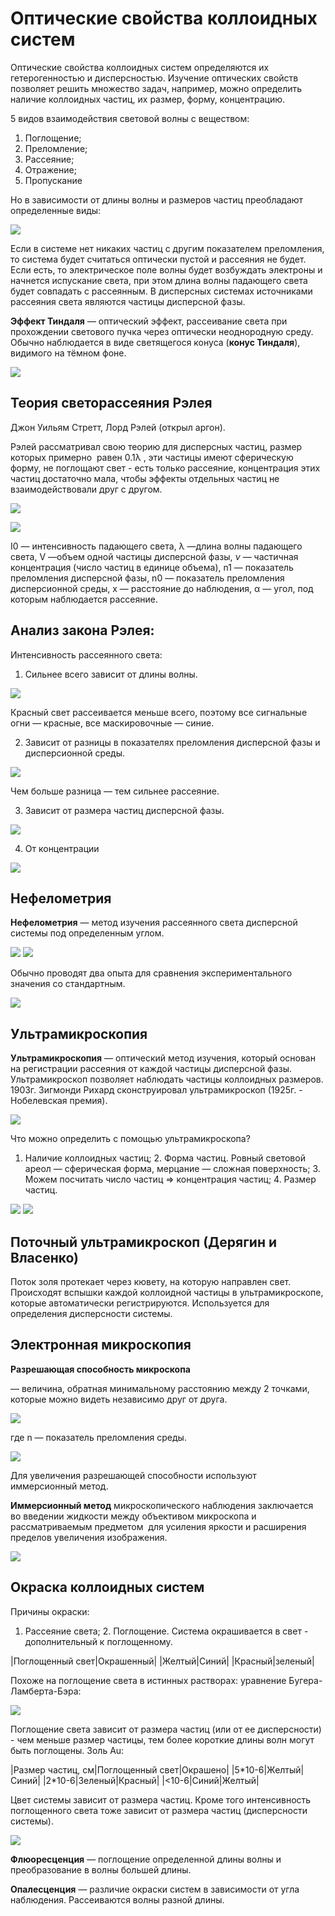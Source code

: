 # Оптические свойства коллоидных систем

Оптические свойства коллоидных систем определяются их гетерогенностью и дисперсностью. Изучение оптических свойств позволяет решить множество задач, например, можно определить наличие коллоидных частиц, их размер, форму, концентрацию.

5 видов взаимодействия световой волны с веществом:

1.  Поглощение;
2.  Преломление;
3.  Рассеяние;
4.  Отражение;
5.  Пропускание

Но в зависимости от длины волны и размеров частиц преобладают определенные виды:

![](../images/kolh/opticheskie-svojstva/optic_clip_image001.png)

Если в системе нет никаких частиц с другим показателем преломления, то система будет считаться оптически пустой и рассеяния не будет. Если есть, то электрическое поле волны будет возбуждать электроны и начнется испускание света, при этом длина волны падающего света будет совпадать с рассеянным. В дисперсных системах источниками рассеяния света являются частицы дисперсной фазы.

**Эффект Тиндаля** — оптический эффект, рассеивание света при прохождении светового пучка через оптически неоднородную среду. Обычно наблюдается в виде светящегося конуса (**конус Тиндаля**), видимого на тёмном фоне.

![](../images/kolh/opticheskie-svojstva/optic_clip_image001_0001.png)

## Теория светорассеяния Рэлея

Джон Уильям Стретт, Лорд Рэлей (открыл аргон).

Рэлей рассматривал свою теорию для дисперсных частиц, размер которых примерно  равен 0.1λ , эти частицы имеют сферическую форму, не поглощают свет - есть только рассеяние, концентрация этих частиц достаточно мала, чтобы эффекты отдельных частиц не взаимодействовали друг с другом.

![](../images/kolh/opticheskie-svojstva/optic_clip_image001_0000.png)

![](../images/kolh/opticheskie-svojstva/optic_clip_image001_0003.png)

I0 — интенсивность падающего света, λ —длина волны падающего света, V —объем одной частицы дисперсной фазы, *ν* — частичная концентрация (число частиц в единице объема), n1 — показатель преломления дисперсной фазы, n0 — показатель преломления дисперсионной среды, х — расстояние до наблюдения, α — угол, под которым наблюдается рассеяние.

## Анализ закона Рэлея:

Интенсивность рассеянного света:

1. Сильнее всего зависит от длины волны.

![](../images/kolh/opticheskie-svojstva/optic_clip_image001_0002.png)

Красный свет рассеивается меньше всего, поэтому все сигнальные огни — красные, все маскировочные — синие.

2. Зависит от разницы в показателях преломления дисперсной фазы и дисперсионной среды.

![](../images/kolh/opticheskie-svojstva/optic_clip_image001_0005.png)

Чем больше разница — тем сильнее рассеяние.

3. Зависит от размера частиц дисперсной фазы.

![](../images/kolh/opticheskie-svojstva/optic_clip_image001_0007.png)

4. От концентрации

![](../images/kolh/opticheskie-svojstva/optic_clip_image001_0008.png)

## Нефелометрия

**Нефелометрия** — метод изучения рассеянного света дисперсной системы под определенным углом.

![](../images/kolh/opticheskie-svojstva/optic_clip_image001_0009.png) ![](../images/kolh/opticheskie-svojstva/optic_clip_image001_0004.png)

Обычно проводят два опыта для сравнения экспериментального значения со стандартным.

![](../images/kolh/opticheskie-svojstva/optic_clip_image001_0006.png)

## Ультрамикроскопия

**Ультрамикроскопия** — оптический метод изучения, который основан на регистрации рассеяния от каждой частицы дисперсной фазы. Ультрамикроскоп позволяет наблюдать частицы коллоидных размеров. 1903г. Зигмонди Рихард сконструировал ультрамикроскоп (1925г. - Нобелевская премия).

![](../images/kolh/opticheskie-svojstva/optic_clip_image001_0010.png)

Что можно определить с помощью ультрамикроскопа?

1. Наличие коллоидных частиц; 2. Форма частиц. Ровный световой ареол — сферическая форма, мерцание — сложная поверхность; 3. Можем посчитать число частиц =\> концентрация частиц; 4. Размер частиц.

![](../images/kolh/opticheskie-svojstva/optic_clip_image001_0011.png) ![](../images/kolh/opticheskie-svojstva/optic_clip_image001_0012.png)

## Поточный ультрамикроскоп (Дерягин и Власенко)

Поток золя протекает через кювету, на которую направлен свет. Происходят вспышки каждой коллоидной частицы в ультрамикроскопе, которые автоматически регистрируются. Используется для определения дисперсности системы.

## Электронная микроскопия

**Разрешающая способность микроскопа**

— величина, обратная минимальному расстоянию между 2 точками, которые можно видеть независимо друг от друга.

![](../images/kolh/opticheskie-svojstva/optic_clip_image001_0013.png)

где n — показатель преломления среды.

![](../images/kolh/opticheskie-svojstva/optic_clip_image001_0014.png)

Для увеличения разрешающей способности используют иммерсионный метод.

**Иммерсионный метод** микроскопического наблюдения заключается во введении жидкости между объективом микроскопа и рассматриваемым предметом  для усиления яркости и расширения пределов увеличения изображения.

![](../images/kolh/opticheskie-svojstva/optic_clip_image001_0016.png)

## Окраска коллоидных систем

Причины окраски:

1. Рассеяние света; 2. Поглощение. Система окрашивается в свет - дополнительный к поглощенному.

|Поглощенный свет|Окрашенный|
|Желтый|Синий|
|Красный|зеленый|

Похоже на поглощение света в истинных растворах: уравнение Бугера-Ламберта-Бэра:

![](../images/kolh/opticheskie-svojstva/optic_clip_image001_0017.png)

Поглощение света зависит от размера частиц (или от ее дисперсности) - чем меньше размер частицы, тем более короткие длины волн могут быть поглощены. Золь Au:

|Размер частиц, см|Поглощенный свет|Окрашено|
|5\*10-6|Желтый|Синий|
|2\*10-6|Зеленый|Красный|
|<10-6|Синий|Желтый|

Цвет системы зависит от размера частиц. Кроме того интенсивность поглощенного света тоже зависит от размера частиц (дисперсности системы).

![](../images/kolh/opticheskie-svojstva/optic_clip_image001_0018.png)

**Флюоресценция** — поглощение определенной длины волны и преобразование в волны большей длины.

**Опалесценция** — различие окраски систем в зависимости от угла наблюдения. Рассеиваются волны разной длины.

